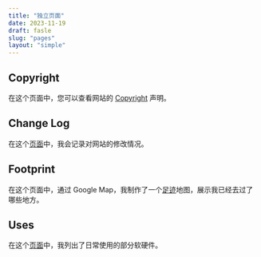 ```yaml
---
title: "独立页面"
date: 2023-11-19
draft: fasle
slug: "pages"
layout: "simple"
---
```


## Copyright

在这个页面中，您可以查看网站的 [Copyright](https://justgoidea.com/copyright) 声明。

## Change Log

在这个[页面](https://justgoidea.com/changelog)中，我会记录对网站的修改情况。

## Footprint

在这个页面中，通过 Google Map，我制作了一个[足迹](https://justgoidea.com/footprint)地图，展示我已经去过了哪些地方。

## Uses

在这个[页面](https://justgoidea.com/uses)中，我列出了日常使用的部分软硬件。